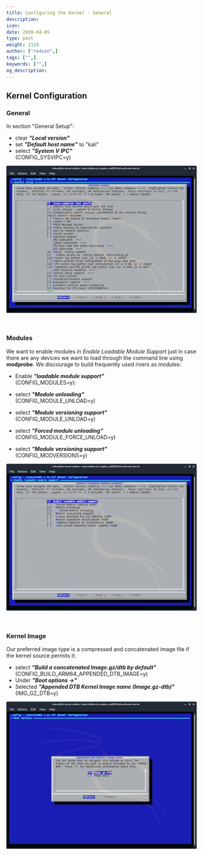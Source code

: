 ```yaml
---
title: Configuring the Kernel - General
description:
icon:
date: 2020-04-05
type: post
weight: 2110
author: ["re4son",]
tags: ["",]
keywords: ["",]
og_description:
---
```


## Kernel Configuration

### General

In section "General Setup":

- clear ***"Local version"***
- set ***"Default host name"*** to "kali"
- select ***"System V IPC"***  
  (CONFIG_SYSVIPC=y)  

![General Setup](./nh-kernel-110-general.png)

&nbsp;

### Modules

We want to enable modules in _Enable Loadable Module Support_ just in case there are any devices we want to load through the command line using **modprobe**. We discourage to build frequently used rivers as modules:

- Enable ***"loadable module support"***  
  (CONFIG_MODULES=y):

- select ***"Module unloading"***  
  (CONFIG_MODULE_UNLOAD=y)
- select ***"Module versioning support"***  
  (CONFIG_MODULE_UNLOAD=y)
- select ***"Forced module unloading"***  
  (CONFIG_MODULE_FORCE_UNLOAD=y)
- select ***"Module versioning support"***  
  (CONFIG_MODVERSIONS=y)



![Modules](nh-kernel-120-modules.png)

&nbsp;

### Kernel Image

Our preferred image type is a compressed and concatenated image file if the kernel source permits it:

- select ***"Build a concatenated Image.gz/dtb by default"***  
  (CONFIG_BUILD_ARM64_APPENDED_DTB_IMAGE=y)
- Under ***"Boot options ->"***
- Selected ***"Appended DTB Kernel Image name (Image.gz-dtb)"***
  (IMG_GZ_DTB=y)

![Modules](nh-kernel-130-kernel.png)
